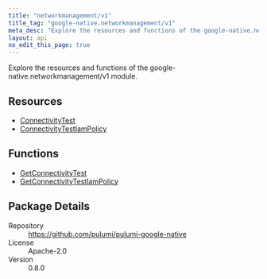 ```yaml
---
title: "networkmanagement/v1"
title_tag: "google-native.networkmanagement/v1"
meta_desc: "Explore the resources and functions of the google-native.networkmanagement/v1 module."
layout: api
no_edit_this_page: true
---
```


<!-- WARNING: this file was generated by Pulumi Docs Generator. -->
<!-- Do not edit by hand unless you're certain you know what you are doing! -->

Explore the resources and functions of the google-native.networkmanagement/v1 module.

<h2 id="resources">Resources</h2>
<ul class="api">
    <li><a href="connectivitytest" title="ConnectivityTest"><span class="api-symbol api-symbol--resource"></span>ConnectivityTest</a></li>
    <li><a href="connectivitytestiampolicy" title="ConnectivityTestIamPolicy"><span class="api-symbol api-symbol--resource"></span>ConnectivityTestIamPolicy</a></li>
</ul>

<h2 id="functions">Functions</h2>
<ul class="api">
    <li><a href="getconnectivitytest" title="GetConnectivityTest"><span class="api-symbol api-symbol--function"></span>GetConnectivityTest</a></li>
    <li><a href="getconnectivitytestiampolicy" title="GetConnectivityTestIamPolicy"><span class="api-symbol api-symbol--function"></span>GetConnectivityTestIamPolicy</a></li>
</ul>

<h2 id="package-details">Package Details</h2>
<dl class="package-details">
	<dt>Repository</dt>
	<dd><a href="https://github.com/pulumi/pulumi-google-native">https://github.com/pulumi/pulumi-google-native</a></dd>
	<dt>License</dt>
	<dd>Apache-2.0</dd>
	<dt>Version</dt>
	<dd>0.8.0</dd>
</dl>

